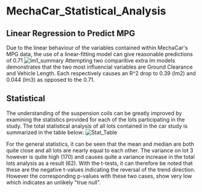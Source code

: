 # MechaCar_Statistical_Analysis


## Linear Regression to Predict MPG

Due to the linear behaviour of the variables contained within MechaCar's MPG data, the use of a linear-fitting model can give reasonable predictions of 0.71
![lm1_summary](https://user-images.githubusercontent.com/19878877/162633055-a035f9e1-40da-4c6a-8a2e-444a24f0f25e.png)
Attempting two comparitive extra lm models demonstrates that the two most influencial variables are Ground Clearance and Vehicle Length.  Each respectively causes an R^2 drop to 0.39 (lm2) and 0.044 (lm3) as opposed to the 0.71.

## Statistical 
The understanding of the suspension coils can be greatly improved by examining the statistics provided for each of the lots participating in the study.  The total statistical analysis of all lots contained in the car study is summarized in the table below:
![Stat_Table](https://user-images.githubusercontent.com/19878877/163041925-c4f9dca2-7e92-4cf9-ab2f-7f3b2b4494ad.png)

For the general statistics, it can be seen that the mean and median are both quite close and all lots are nearly equal to each other.  The variance on lot 3 however is quite high (170) and causes quite a variance increase in the total lots analysis as a result (62).  With the t-tests, it can therefore be noted that these are the negative t-values indicating the reversal of the trend direction.  However the corresponding p-values with these two cases, show very low which indicates an unlikely "true null".


